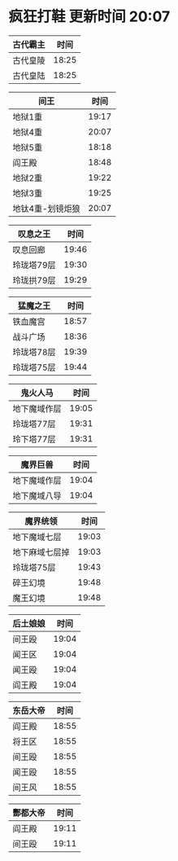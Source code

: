# 疯狂打鞋 更新时间 20:07

| 古代霸主   | 时间    |
|--------|-------|
| 古代皇陵 | 18:25 |
| 古代皇陆 | 18:25 |

| 间王   | 时间    |
|--------|-------|
| 地狱1重 | 19:17 |
| 地狱4重 | 20:07 |
| 地狱5重 | 18:18 |
| 阎王殿 | 18:48 |
| 地狱2重 | 19:22 |
| 地狱3重 | 19:25 |
| 地钛4重-划镜炬狼 | 20:07 |

| 叹息之王   | 时间    |
|--------|-------|
| 叹息回廊 | 19:46 |
| 玲珑塔79层 | 19:30 |
| 玲珑拱79层 | 19:29 |

| 猛魔之王   | 时间    |
|--------|-------|
| 铁血魔宫 | 18:57 |
| 战斗广场 | 18:36 |
| 玲珑塔78层 | 19:39 |
| 玲珑塔75层 | 19:44 |

| 鬼火人马   | 时间    |
|--------|-------|
| 地下魔域作层 | 19:05 |
| 玲珑塔77层 | 19:31 |
| 玲下塔77层 | 19:31 |

| 魔界巨兽   | 时间    |
|--------|-------|
| 地下魔域作层 | 19:04 |
| 地下魔域八导 | 19:04 |

| 魔界统领   | 时间    |
|--------|-------|
| 地下魔域七层 | 19:03 |
| 地下麻域七层掉 | 19:03 |
| 玲珑塔75层 | 19:43 |
| 碎王幻境 | 19:48 |
| 魔王幻境 | 19:48 |

| 后土娘娘   | 时间    |
|--------|-------|
| 间王殴 | 19:04 |
| 闻王区 | 19:04 |
| 闻王殴 | 19:04 |
| 阎王殿 | 19:04 |

| 东岳大帝   | 时间    |
|--------|-------|
| 阎王殿 | 18:55 |
| 将王区 | 18:55 |
| 间王殴 | 18:55 |
| 闻王殴 | 18:55 |
| 间王风 | 18:55 |

| 酆都大帝   | 时间    |
|--------|-------|
| 阎王殿 | 19:11 |
| 间王殴 | 19:11 |